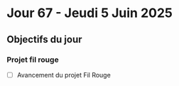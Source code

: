 # Jour 67 - Jeudi 5 Juin 2025

## Objectifs du jour

### Projet fil rouge

- [ ] Avancement du projet Fil Rouge

